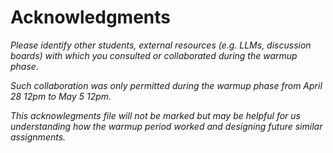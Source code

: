# Acknowledgments

*Please identify other students, external resources (e.g. LLMs, discussion boards) with which you consulted or collaborated 
during the warmup phase.*

*Such collaboration was only  permitted during the warmup phase from April 28 12pm to May 5 12pm.*

*This acknowlegments file will not be marked but may be helpful for us understanding how the warmup period worked
and designing future similar assignments.* 

